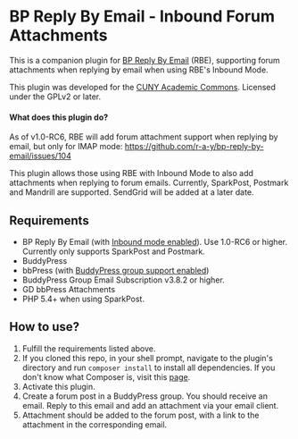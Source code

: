 # BP Reply By Email - Inbound Forum Attachments #

This is a companion plugin for [BP Reply By Email](https://github.com/r-a-y/bp-reply-by-email) (RBE), supporting forum attachments when replying by email when using RBE's Inbound Mode.

This plugin was developed for the [CUNY Academic Commons](http://commons.gc.cuny.edu).  Licensed under the GPLv2 or later.

#### What does this plugin do?

As of v1.0-RC6, RBE will add forum attachment support when replying by email, but only for IMAP mode:
https://github.com/r-a-y/bp-reply-by-email/issues/104

This plugin allows those using RBE with Inbound Mode to also add attachments when replying to forum emails.
Currently, SparkPost, Postmark and Mandrill are supported. SendGrid will be added at a later date.

Requirements
-
* BP Reply By Email (with [Inbound mode enabled](https://github.com/r-a-y/bp-reply-by-email/wiki/Starter-Guide#1-inbound-email-mode)). Use 1.0-RC6 or higher. Currently only supports SparkPost and Postmark.
* BuddyPress
* bbPress (with [BuddyPress group support enabled](https://codex.buddypress.org/getting-started/installing-group-and-sitewide-forums/#b-set-up-group-and-sitewide-forums))
* BuddyPress Group Email Subscription v3.8.2 or higher.
* GD bbPress Attachments
* PHP 5.4+ when using SparkPost.

How to use?
-
1. Fulfill the requirements listed above.
2. If you cloned this repo, in your shell prompt, navigate to the plugin's directory and run `composer install` to install all dependencies.  If you don't know what Composer is, visit this [page](https://getcomposer.org/doc/00-intro.md#system-requirements).
3. Activate this plugin.
4. Create a forum post in a BuddyPress group.  You should receive an email.  Reply to this email and add an attachment via your email client.
5. Attachment should be added to the forum post, with a link to the attachment in the corresponding email.